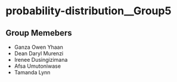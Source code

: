 # probability-distribution__Group5


## Group Memebers
- Ganza Owen Yhaan
- Dean Daryl Murenzi
- Irenee Dusingizimana
- Afsa Umutoniwase
- Tamanda Lynn

